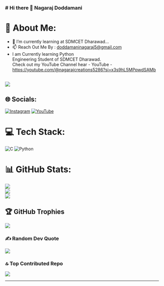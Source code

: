###       #            Hi there 👋 Nagaraj Doddamani

# 💫 About Me:
- 🌱 I’m currently learning at SDMCET Dharawad...
- 📫 Reach Out Me By : doddamaninagaraj5@gmail.com
- I am Currently learning Python<br>Engineering Student of SDMCET Dharawad.<br>Check out my YouTube Channel hear - YouTube - https://youtube.com/@nagarajcreations5286?si=x3s9hL5MPpwdSAMb <br><br>

[![](https://visitcount.itsvg.in/api?id=NagarajDoddamani&icon=0&color=0)](https://visitcount.itsvg.in)

## 🌐 Socials:
[![Instagram](https://img.shields.io/badge/Instagram-%23E4405F.svg?logo=Instagram&logoColor=white)](https://instagram.com/https://www.instagram.com/nagarajdoddamani143?utm_source=qr&igsh=ajJtajBpZW4wMGhs) [![YouTube](https://img.shields.io/badge/YouTube-%23FF0000.svg?logo=YouTube&logoColor=white)](https://youtube.com/@https://youtube.com/@nagarajcreations5286?si=CxIXg0iIAAmN03NI) 

# 💻 Tech Stack:
![C](https://img.shields.io/badge/c-%2300599C.svg?style=for-the-badge&logo=c&logoColor=white) ![Python](https://img.shields.io/badge/python-3670A0?style=for-the-badge&logo=python&logoColor=ffdd54)
# 📊 GitHub Stats:
![](https://github-readme-stats.vercel.app/api?username=NagarajDoddamani&theme=yeblu&hide_border=false&include_all_commits=true&count_private=true)<br/>
![](https://github-readme-streak-stats.herokuapp.com/?user=NagarajDoddamani&theme=yeblu&hide_border=false)<br/>
![](https://github-readme-stats.vercel.app/api/top-langs/?username=NagarajDoddamani&theme=yeblu&hide_border=false&include_all_commits=true&count_private=true&layout=compact)

## 🏆 GitHub Trophies
![](https://github-profile-trophy.vercel.app/?username=NagarajDoddamani&theme=matrix&no-frame=false&no-bg=false&margin-w=4)

### ✍️ Random Dev Quote
![](https://quotes-github-readme.vercel.app/api?type=horizontal&theme=gruvbox)

### 🔝 Top Contributed Repo
![](https://github-contributor-stats.vercel.app/api?username=NagarajDoddamani&limit=5&theme=tokyonight&combine_all_yearly_contributions=true)

---
